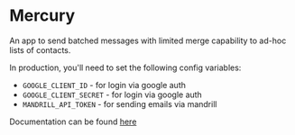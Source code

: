 # Mercury

An app to send batched messages with limited merge capability to ad-hoc lists of contacts.

In production, you'll need to set the following config variables:

- `GOOGLE_CLIENT_ID` - for login via google auth
- `GOOGLE_CLIENT_SECRET` - for login via google auth
- `MANDRILL_API_TOKEN` - for sending emails via mandrill

Documentation can be found [here](https://3.basecamp.com/3519819/buckets/17907342/vaults/2837517472)
